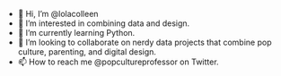 - 👋 Hi, I’m @lolacolleen
- 👀 I’m interested in combining data and design.
- 🌱 I’m currently learning Python.
- 💞️ I’m looking to collaborate on nerdy data projects that combine pop culture, parenting, and digital design.
- 📫 How to reach me @popcultureprofessor on Twitter.

<!---
lolacolleen/lolacolleen is a ✨ special ✨ repository because its `README.md` (this file) appears on your GitHub profile.
You can click the Preview link to take a look at your changes.
--->
